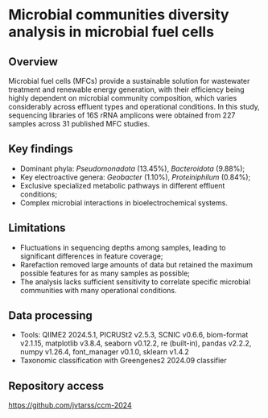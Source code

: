 # Microbial communities diversity analysis in microbial fuel cells

## Overview
Microbial fuel cells (MFCs) provide a sustainable solution for wastewater treatment and renewable energy generation, with their efficiency being highly dependent on microbial community composition, which varies considerably across effluent types and operational conditions. In this study, sequencing libraries of 16S rRNA amplicons were obtained from 227 samples across 31 published MFC studies.

## Key findings
- Dominant phyla: _Pseudomonadota_ (13.45%), _Bacteroidota_ (9.88%);
- Key electroactive genera: _Geobacter_ (1.10%), _Proteiniphilum_ (0.84%);
- Exclusive specialized metabolic pathways in different effluent conditions;
- Complex microbial interactions in bioelectrochemical systems.

## Limitations
- Fluctuations in sequencing depths among samples, leading to significant differences in feature coverage;
- Rarefaction removed large amounts of data but retained the maximum possible features for as many samples as possible;
- The analysis lacks sufficient sensitivity to correlate specific microbial communities with many operational conditions.

## Data processing
- Tools: QIIME2 2024.5.1, PICRUSt2 v2.5.3, SCNIC v0.6.6, biom-format v2.1.15, matplotlib v3.8.4, seaborn v0.12.2, re (built-in), pandas v2.2.2, numpy v1.26.4, font_manager v0.1.0, sklearn v1.4.2 
- Taxonomic classification with Greengenes2 2024.09 classifier

## Repository access
https://github.com/jvtarss/ccm-2024

